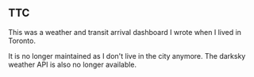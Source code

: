 
## TTC

This was a weather and transit arrival dashboard I wrote when I lived in Toronto.

It is no longer maintained as I don't live in the city anymore. The darksky weather API is also no longer available.


